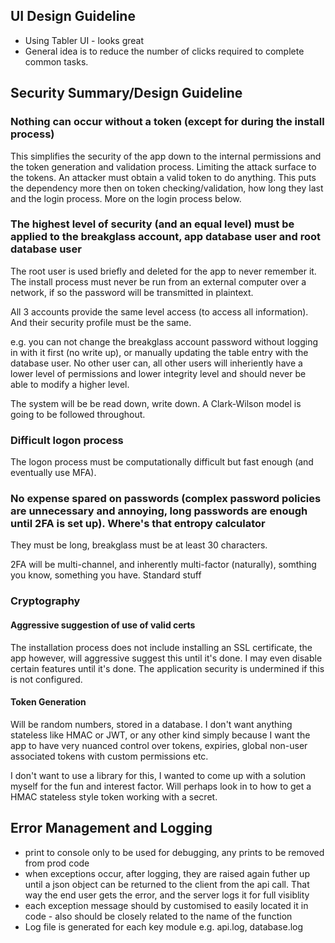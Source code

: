 ## UI Design Guideline

- Using Tabler UI - looks great
- General idea is to reduce the number of clicks required to complete common tasks.

## Security Summary/Design Guideline

### Nothing can occur without a token (except for during the install process)

This simplifies the security of the app down to the internal permissions and the token generation and validation process. Limiting the attack surface to the tokens. An attacker must obtain a valid token to do anything. This puts the dependency more then on token checking/validation, how long they last and the login process. More on the login process below.

### The highest level of security (and an equal level) must be applied to the breakglass account, app database user and root database user

The root user is used briefly and deleted for the app to never remember it. The install process must never be run from an external computer over a network, if so the password will be transmitted in plaintext.

All 3 accounts provide the same level access (to access all information). And their security profile must be the same.

e.g. you can not change the breakglass account password without logging in with it first (no write up), or manually updating the table entry with the database user. No other user can, all other users will inheriently have a lower level of permissions and lower integrity level and should never be able to modify a higher level.

The system will be be read down, write down. A Clark-Wilson model is going to be followed throughout.

### Difficult logon process

The logon process must be computationally difficult but fast enough (and eventually use MFA).

### No expense spared on passwords (complex password policies are unnecessary and annoying, long passwords are enough until 2FA is set up). Where's that entropy calculator

They must be long, breakglass must be at least 30 characters.

2FA will be multi-channel, and inherently multi-factor (naturally), somthing you know, something you have. Standard stuff

### Cryptography

#### Aggressive suggestion of use of valid certs

The installation process does not include installing an SSL certificate, the app however, will aggressive suggest this until it's done. I may even disable certain features until it's done. The application security is undermined if this is not configured.

#### Token Generation

Will be random numbers, stored in a database. I don't want anything stateless like HMAC or JWT, or any other kind simply because I want the app to have very nuanced control over tokens, expiries, global non-user associated tokens with custom permissions etc.

I don't want to use a library for this, I wanted to come up with a solution myself for the fun and interest factor. Will perhaps look in to how to get a HMAC stateless style token working with a secret.

## Error Management and Logging

- print to console only to be used for debugging, any prints to be removed from prod code
- when exceptions occur, after logging, they are raised again futher up until a json object can be returned to the client from the api call. That way the end user gets the error, and the server logs it for full visiblity
- each exception message should by customised to easily located it in code - also should be closely related to the name of the function
- Log file is generated for each key module e.g. api.log, database.log